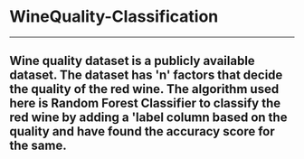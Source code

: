 # WineQuality-Classification
-------------------------------
Wine quality dataset is a publicly available dataset. The dataset has 'n' factors that decide the quality of the red wine. The algorithm used here is
Random Forest Classifier to classify the red wine by adding a 'label column based on the quality and have found the accuracy score for the same.
-------------------------------
